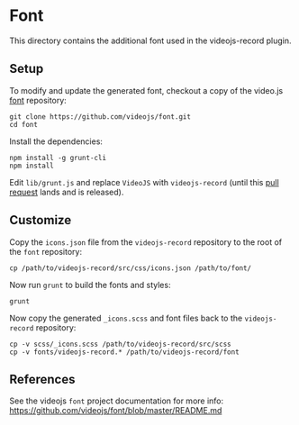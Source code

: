 Font
====

This directory contains the additional font used in the videojs-record plugin.

Setup
-----

To modify and update the generated font, checkout a copy of the video.js
[font](https://github.com/videojs/font) repository:

```
git clone https://github.com/videojs/font.git
cd font
```

Install the dependencies:

```
npm install -g grunt-cli
npm install
```

Edit `lib/grunt.js` and replace `VideoJS` with `videojs-record` (until this
[pull request](https://github.com/videojs/font/pull/25) lands and is released).

Customize
---------

Copy the `icons.json` file from the `videojs-record` repository to
the root of the `font` repository:

```
cp /path/to/videojs-record/src/css/icons.json /path/to/font/
```

Now run `grunt` to build the fonts and styles:

```
grunt
```

Now copy the generated `_icons.scss` and font files back to the `videojs-record`
repository:

```
cp -v scss/_icons.scss /path/to/videojs-record/src/scss
cp -v fonts/videojs-record.* /path/to/videojs-record/font
```

References
----------

See the videojs `font` project documentation for more info:
https://github.com/videojs/font/blob/master/README.md
